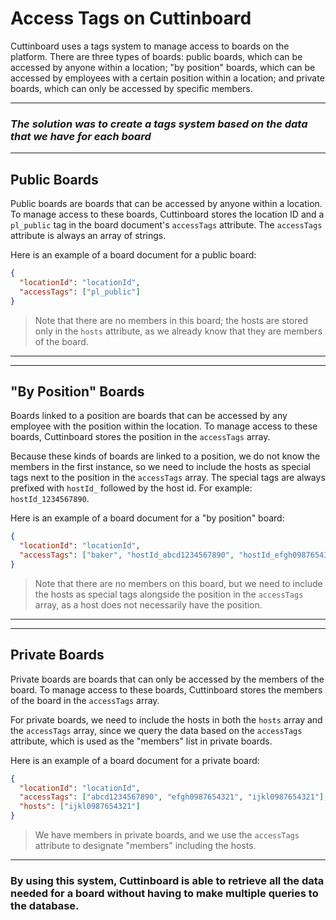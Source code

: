 # Access Tags on Cuttinboard

Cuttinboard uses a tags system to manage access to boards on the platform. There are three types of boards: public boards, which can be accessed by anyone within a location; "by position" boards, which can be accessed by employees with a certain position within a location; and private boards, which can only be accessed by specific members.

---

### **_The solution was to create a tags system based on the data that we have for each board_**

---

## Public Boards

Public boards are boards that can be accessed by anyone within a location. To manage access to these boards, Cuttinboard stores the location ID and a `pl_public` tag in the board document's `accessTags` attribute. The `accessTags` attribute is always an array of strings.

Here is an example of a board document for a public board:

```json
{
  "locationId": "locationId",
  "accessTags": ["pl_public"]
}
```

> Note that there are no members in this board; the hosts are stored only in the `hosts` attribute, as we already know that they are members of the board.

---

---

## "By Position" Boards

Boards linked to a position are boards that can be accessed by any employee with the position within the location. To manage access to these boards, Cuttinboard stores the position in the `accessTags` array.

Because these kinds of boards are linked to a position, we do not know the members in the first instance, so we need to include the hosts as special tags next to the position in the `accessTags` array. The special tags are always prefixed with `hostId_` followed by the host id. For example: `hostId_1234567890`.

Here is an example of a board document for a "by position" board:

```json
{
  "locationId": "locationId",
  "accessTags": ["baker", "hostId_abcd1234567890", "hostId_efgh0987654321"]
}
```

> Note that there are no members on this board, but we need to include the hosts as special tags alongside the position in the `accessTags` array, as a host does not necessarily have the position.

---

---

## Private Boards

Private boards are boards that can only be accessed by the members of the board. To manage access to these boards, Cuttinboard stores the members of the board in the `accessTags` array.

For private boards, we need to include the hosts in both the `hosts` array and the `accessTags` array, since we query the data based on the `accessTags` attribute, which is used as the "members" list in private boards.

Here is an example of a board document for a private board:

```json
{
  "locationId": "locationId",
  "accessTags": ["abcd1234567890", "efgh0987654321", "ijkl0987654321"],
  "hosts": ["ijkl0987654321"]
}
```

> We have members in private boards, and we use the `accessTags` attribute to designate "members" including the hosts.

---

### **By using this system, Cuttinboard is able to retrieve all the data needed for a board without having to make multiple queries to the database.**
